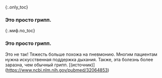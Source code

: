 {:.only_toc}
### Это просто грипп.

{:.миф.no_toc}
### Это просто грипп.

Это не так! Тяжесть больше похожа на пневмонию. Многим пациентам нужна искусственная поддержка дыхания. Также, эта болезнь более заразна, чем обычный грипп. [(источник)] (https://www.ncbi.nlm.nih.gov/pubmed/32064853)
